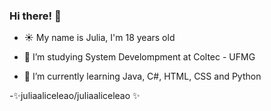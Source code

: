 
### Hi there! :sunflower:

- :sunny: My name is Julia, I'm 18 years old

- 🔭 I’m studying System Develompment at Coltec - UFMG

- 🌱 I’m currently learning Java, C#, HTML, CSS and Python

-✨juliaaliceleao/juliaaliceleao ✨
